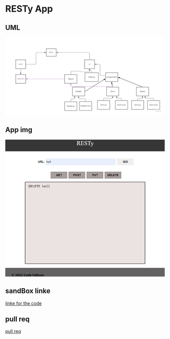 # RESTy App

## UML 
![uml](./uml/uml.jpg)

## App img
![img](./uml/RESTy%20App.png)

## sandBox linke
[linke for the code]()

## pull req
[pull req]()
